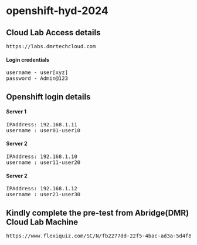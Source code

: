 # openshift-hyd-2024

## Cloud Lab Access details
<pre>
https://labs.dmrtechcloud.com 
</pre>  

#### Login credentials

<pre>
username - user[xyz]
password - Admin@123
</pre>  

## Openshift login details

#### Server 1
<pre>
IPAddress: 192.168.1.11
username : user01-user10
</pre>  

#### Server 2
<pre>
IPAddress: 192.168.1.10
username : user11-user20
</pre>  

#### Server 2
<pre>
IPAddress: 192.168.1.12
username : user21-user30
</pre>  

## Kindly complete the pre-test from Abridge(DMR) Cloud Lab Machine
<pre>
https://www.flexiquiz.com/SC/N/fb2277dd-22f5-4bac-ad3a-5d4f8e00809f  
</pre>

